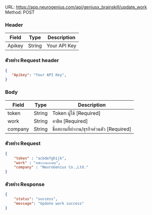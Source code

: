 URL: https://app.neurogenius.com/api/geniusx_brainskill/update_work <br>
Method: POST <br>

### Header
| Field         | Type          | Description  |
| ------------- |---------------| -------------|
| Apikey        | String        | Your API Key |

### ตัวอย่าง Request header
```json
{
   "Apikey": "Your API Key",
}
```

### Body
| Field                 | Type          | Description             |
| -------------         |---------------| ------------------------|
| token                 | String        | Token ผู้ใช้ [Required] |
| work                  | String        | อาชีพ [Required] |
| company               | String         | ชื่อสถานที่ทำงาน/ธุรกิจส่วนตัว [Required] |




### ตัวอย่าง Request
```json
{
    "token" : "acbdefghijk",
    "work" : "พนักงานเอกชน",
    "company" : "NeuroGenius Co.,Ltd."
}
```

### ตัวอย่าง Response
```json
{
    "status": "success",
    "message": "Update work success"
}
```
